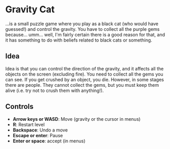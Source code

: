 # Gravity Cat

...is a small puzzle game where you play as a black cat (who would have guessed!) and control the gravity. You have to collect all the purple gems because... umm... well, I'm fairly certain there is a good reason for that, and it has something to do with beliefs related to black cats or something.

## Idea

Idea is that you can control the direction of the gravity, and it affects all the objects on the screen (excluding fire). You need to collect all the gems you can see. If you get crushed by an object, you die. However, in some stages there are people. They cannot collect the gems, but you must keep them alive (i.e. try not to crush them with anything!).

## Controls

- **Arrow keys or WASD**: Move (gravity or the cursor in menus)
- **R**: Restart level
- **Backspace**: Undo a move
- **Escape or enter**: Pause
- **Enter or space**: accept (in menus)